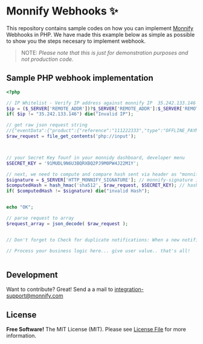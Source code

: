 # Monnify Webhooks  ✨
 
This repository contains sample codes on how you can implement  [Monnify](https://monnify.com/) Webhooks in PHP. We have made this example below as simple as possible to show you the steps necesary to implement webhook.

> NOTE:
> *Please note that this is just for demonstration purposes and not production code.*
 
## Sample PHP webhook implementation



```php
<?php

// IP Whitelist - Verify IP address against monnify IP  35.242.133.146
$ip = ($_SERVER['REMOTE_ADDR'])?$_SERVER['REMOTE_ADDR']:$_SERVER['REMOTE_HOST'];
if( $ip != "35.242.133.146") die("Invalid IP");

// get raw json request string 
//{"eventData":{"product":{"reference":"111222333","type":"OFFLINE_PAYMENT_AGENT"},"transactionReference":"MNFY|76|20211117154810|000001","paymentReference":"0.01462001097368737","paidOn":"17/11/2021 3:48:10 PM","paymentDescription":"Mockaroo Jesse","metaData":{},"destinationAccountInformation":{},"paymentSourceInformation":{},"amountPaid":78000,"totalPayable":78000,"offlineProductInformation":{"code":"41470","type":"DYNAMIC"},"cardDetails":{},"paymentMethod":"CASH","currency":"NGN","settlementAmount":77600,"paymentStatus":"PAID","customer":{"name":"Mockaroo Jesse","email":"111222333@ZZAMZ4WT4Y3E.monnify"}},"eventType":"SUCCESSFUL_TRANSACTION"}
$raw_request = file_get_contents('php://input');



// your Secret Key founf in your monnidy dashboard, developer menu
$SECRET_KEY = '91MUDL9N6U3BQRXBQ2PJ9M0PW4J22M1Y';

// next, we need to compute and compare hash sent via header as "monnify-signature" is same as hash we generate using our secret key and the request payload. If it is not then the request in rejected
$signature = $_SERVER['HTTP_MONNIFY_SIGNATURE']; // monnify-signature is sent as an header to your webhook endpoint, we get the value and store in this variable
$computedHash = hash_hmac('sha512', $raw_request, $SECRET_KEY); // hash generated
if( $computedHash != $signature) die("invalid Hash");


echo "OK";

// parse request to array
$request_array = json_decode( $raw_request );


// Don't forget to Check for duplicate notifications: When a new notification is received, always check that this has not been processed before giving value bfore, you can do this by tracing all notification with your own reference and alo monnify reference and update status once it has been proceesed

// Process your business logic here... give user value.. that's all!



 ```
 
 
## Development

Want to contribute? Great! Send a a mail to integration-support@monnify.com

## License
**Free Software!**
The MIT License (MIT). Please see [License File](LICENSE.md) for more information.

[link-author]: https://jimiejosh.com
 
   [l1]: <https://github.com/jimiejosh/monnify-php-sample-codes/tree/master/sample-codes/authentication/README.md>
   [l2]: <https://github.com/jimiejosh/monnify-php-sample-codes/tree/master/sample-codes/webhooks/README.md>
   [l3]: <https://github.com/jimiejosh/monnify-php-sample-codes/tree/master/sample-codes/reservedaccount/README.md>
   [l4]: <https://github.com/jimiejosh/monnify-php-sample-codes/tree/master/sample-codes/bankverification/README.md>
   [l5]: <https://github.com/jimiejosh/monnify-php-sample-codes/tree/master/sample-codes/transfer/README.md>
   [l6]: <https://github.com/jimiejosh/monnify-php-sample-codes/tree/master/sample-codes/card/README.md>
